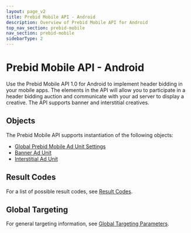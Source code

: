```yaml
---
layout: page_v2
title: Prebid Mobile API - Android
description: Overview of Prebid Mobile API for Android
top_nav_section: prebid-mobile
nav_section: prebid-mobile
sidebarType: 2
---
```


# Prebid Mobile API - Android

Use the Prebid Mobile API 1.0 for Android to implement header bidding in your mobile apps. The elements in the API will allow you to participate in a header bidding auction and communicate with your ad server to display a creative. The API supports banner and interstitial creatives.

## Objects

The Prebid Mobile API supports instantiation of the following objects:

- [Global Prebid Mobile Ad Unit Settings]({{site.baseurl}}/prebid-mobile/api/prebidmobile-object-android.html)
- [Banner Ad Unit]({{site.baseurl}}/prebid-mobile/api/banneradunit-android.html)
- [Interstitial Ad Unit]({{site.baseurl}}/prebid-mobile/api/interstitialadunit-android.html)

## Result Codes

For a list of possible result codes, see [Result Codes]({{site.baseurl}}/prebid-mobile/api/pbm-api-result-codes-android.html).

## Global Targeting

For general targeting information, see [Global Targeting Parameters]({{site.baseurl}}/prebid-mobile/api/pbm-targeting-params-android.html).
